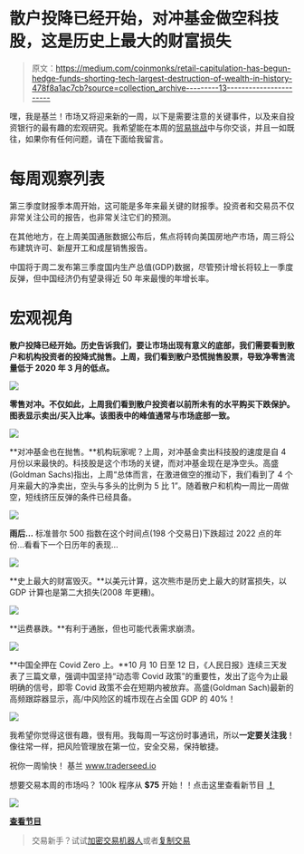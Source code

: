 # 散户投降已经开始，对冲基金做空科技股，这是历史上最大的财富损失

> 原文：<https://medium.com/coinmonks/retail-capitulation-has-begun-hedge-funds-shorting-tech-largest-destruction-of-wealth-in-history-478f8a1ac7cb?source=collection_archive---------13----------------------->

嘿，我是基兰！市场又将迎来新的一周，以下是需要注意的关键事件，以及来自投资银行的最有趣的宏观研究。我希望能在本周的[贸易挑战](http://www.traderseed.io/)中与你交谈，并且一如既往，如果你有任何问题，请在下面给我留言。

# 每周观察列表

第三季度财报季本周开始，这可能是多年来最关键的财报季。投资者和交易员不仅非常关注公司的报告，也非常关注它们的预测。

在其他地方，在上周美国通胀数据公布后，焦点将转向美国房地产市场，周三将公布建筑许可、新屋开工和成屋销售报告。

中国将于周二发布第三季度国内生产总值(GDP)数据，尽管预计增长将较上一季度反弹，但中国经济仍有望录得近 50 年来最慢的年增长率。

# 宏观视角

**散户投降已经开始。历史告诉我们，要让市场出现有意义的底部，我们需要看到散户和机构投资者的投降式抛售。上周，我们看到散户恐慌抛售股票，导致净零售流量低于 2020 年 3 月的低点。**

![](img/e14c435d6d4262fe2220f4ad31ffc8a3.png)

**零售对冲。不仅如此，上周我们看到散户投资者以前所未有的水平购买下跌保护。图表显示卖出/买入比率。该图表中的峰值通常与市场底部一致。**

![](img/e43d765ef0c95a7e221c3f625d190120.png)

**对冲基金也在抛售。**机构玩家呢？上周，对冲基金卖出科技股的速度是自 4 月份以来最快的。科技股是这个市场的关键，而对冲基金现在是净空头。高盛(Goldman Sachs)指出，上周“总体而言，在激进做空的推动下，我们看到了 4 个月来最大的净卖出，空头与多头的比例为 5 比 1”。随着散户和机构一周比一周做空，短线挤压反弹的条件已经具备。

![](img/ed06b8f6a583cf02f921b05de13d97c6.png)

**雨后…** 标准普尔 500 指数在这个时间点(198 个交易日)下跌超过 2022 点的年份…看看下一个日历年的表现…

![](img/4fb8977c22fd730e104e7a34f13ebb88.png)

**史上最大的财富毁灭。**以美元计算，这次熊市是历史上最大的财富损失，以 GDP 计算也是第二大损失(2008 年更糟)。

![](img/d9fef374c7f147785f53a26b3c1a0f5c.png)

**运费暴跌。**有利于通胀，但也可能代表需求崩溃。

![](img/8b2e1f4ab20fb49485a5e17451f0b8d1.png)

**中国全押在 Covid Zero 上。**10 月 10 日至 12 日，《人民日报》连续三天发表了三篇文章，强调中国坚持“动态零 Covid 政策”的重要性，发出了迄今为止最明确的信号，即零 Covid 政策不会在短期内被放弃。高盛(Goldman Sach)最新的高频跟踪器显示，高/中风险区的城市现在占全国 GDP 的 40%！

![](img/37c2f860842db9244ac7f4100f4a5b73.png)

我希望你觉得这很有趣，很有用。我每周一写这份时事通讯，所以**一定要关注我**！像往常一样，把风险管理放在第一位，安全交易，保持敏捷。

祝你一周愉快！
基兰
www.traderseed.io

想要交易本周的市场吗？ 100k 程序从 **$75** 开始！！点击这里查看新节目 [**！**](http://www.traderseed.io/)

![](img/588917290e92ba2785be99e134f981c8.png)

[**查看节目**](http://www.traderseed.io/)

> 交易新手？试试[加密交易机器人](/coinmonks/crypto-trading-bot-c2ffce8acb2a)或者[复制交易](/coinmonks/top-10-crypto-copy-trading-platforms-for-beginners-d0c37c7d698c)